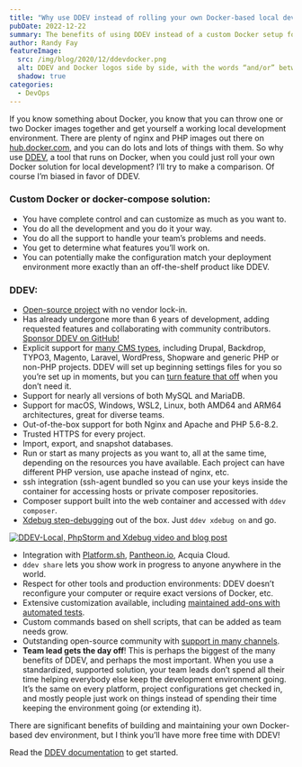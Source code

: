 ```yaml
---
title: "Why use DDEV instead of rolling your own Docker-based local dev solution?"
pubDate: 2022-12-22
summary: The benefits of using DDEV instead of a custom Docker setup for local development.
author: Randy Fay
featureImage:
  src: /img/blog/2020/12/ddevdocker.png
  alt: DDEV and Docker logos side by side, with the words “and/or” between them
  shadow: true
categories:
  - DevOps
---
```


If you know something about Docker, you know that you can throw one or two Docker images together and get yourself a working local development environment. There are plenty of nginx and PHP images out there on [hub.docker.com](https://hub.docker.com), and you can do lots and lots of things with them. So why use [DDEV](https://ddev.readthedocs.io), a tool that runs on Docker, when you could just roll your own Docker solution for local development? I’ll try to make a comparison. Of course I’m biased in favor of DDEV.

### **Custom Docker or docker-compose solution:**

- You have complete control and can customize as much as you want to.
- You do all the development and you do it your way.
- You do all the support to handle your team’s problems and needs.
- You get to determine what features you’ll work on.
- You can potentially make the configuration match your deployment environment more exactly than an off-the-shelf product like DDEV.

### **DDEV:**

- [Open-source project](https://github.com/drud/ddev) with no vendor lock-in.
- Has already undergone more than 6 years of development, adding requested features and collaborating with community contributors. [Sponsor DDEV on GitHub!](https://github.com/sponsors/rfay)
- Explicit support for [many CMS types](https://ddev.readthedocs.io/en/stable/users/cli-usage/#quickstart-guides), including Drupal, Backdrop, TYPO3, Magento, Laravel, WordPress, Shopware and generic PHP or non-PHP projects. DDEV will set up beginning settings files for you so you’re set up in moments, but you can [turn feature that off](https://ddev.com/ddev-local/controlling-cms-settings-files-in-ddev-local/) when you don’t need it.
- Support for nearly all versions of both MySQL and MariaDB.
- Support for macOS, Windows, WSL2, Linux, both AMD64 and ARM64 architectures, great for diverse teams.
- Out-of-the-box support for both Nginx and Apache and PHP 5.6-8.2.
- Trusted HTTPS for every project.
- Import, export, and snapshot databases.
- Run or start as many projects as you want to, all at the same time, depending on the resources you have available. Each project can have different PHP version, use apache instead of nginx, etc.
- ssh integration (ssh-agent bundled so you can use your keys inside the container for accessing hosts or private composer repositories.
- Composer support built into the web container and accessed with `ddev composer`.
- [Xdebug step-debugging](https://ddev.readthedocs.io/en/stable/users/step-debugging/#step-debugging-with-ddev-and-xdebug) out of the box. Just `ddev xdebug on` and go.

[![DDEV-Local, PhpStorm and Xdebug video and blog post](/img/blog/2020/12/screen-shot-2020-12-28-at-12.49.31-pm.png)](/blog/ddev-local-phpstorm-and-xdebug-debugging)

- Integration with [Platform.sh](https://platform.sh), [Pantheon.io](https://ddev.readthedocs.io/en/stable/users/providers/pantheon/), Acquia Cloud.
- `ddev share` lets you show work in progress to anyone anywhere in the world.
- Respect for other tools and production environments: DDEV doesn’t reconfigure your computer or require exact versions of Docker, etc.
- Extensive customization available, including [maintained add-ons with automated tests](https://ddev.readthedocs.io/en/latest/users/extend/additional-services/).
- Custom commands based on shell scripts, that can be added as team needs grow.
- Outstanding open-source community with [support in many channels](https://ddev.readthedocs.io/en/stable/#support-and-user-contributed-documentation).
- **Team lead gets the day off**! This is perhaps the biggest of the many benefits of DDEV, and perhaps the most important. When you use a standardized, supported solution, your team leads don’t spend all their time helping everybody else keep the development environment going. It’s the same on every platform, project configurations get checked in, and mostly people just work on things instead of spending their time keeping the environment going (or extending it).

There are significant benefits of building and maintaining your own Docker-based dev environment, but I think you’ll have more free time with DDEV!

Read the [DDEV documentation](https://ddev.readthedocs.io/en/stable/) to get started.
